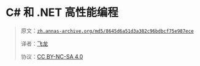 # C# 和 .NET 高性能编程

> 原文：[`zh.annas-archive.org/md5/8645d6a51d3a382c96bdbcf75e987ece`](https://zh.annas-archive.org/md5/8645d6a51d3a382c96bdbcf75e987ece)
> 
> 译者：[飞龙](https://github.com/wizardforcel)
> 
> 协议：[CC BY-NC-SA 4.0](http://creativecommons.org/licenses/by-nc-sa/4.0/)